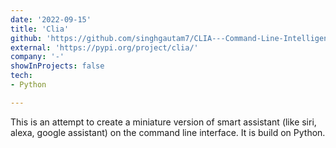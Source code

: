 ```yaml
---
date: '2022-09-15'
title: 'Clia'
github: 'https://github.com/singhgautam7/CLIA---Command-Line-Intelligent-Assistant'
external: 'https://pypi.org/project/clia/'
company: '-'
showInProjects: false
tech:
- Python

---
```


This is an attempt to create a miniature version of smart assistant (like siri, alexa, google assistant) on the command line interface. It is build on Python.
